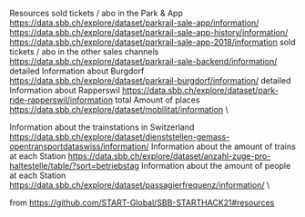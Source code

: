 Resources
sold tickets / abo in the Park & App https://data.sbb.ch/explore/dataset/parkrail-sale-app/information/
https://data.sbb.ch/explore/dataset/parkrail-sale-app-history/information/
https://data.sbb.ch/explore/dataset/parkrail-sale-app-2018/information
sold tickets / abo in the other sales channels
https://data.sbb.ch/explore/dataset/parkrail-sale-backend/information/
detailed Information about Burgdorf
https://data.sbb.ch/explore/dataset/parkrail-burgdorf/information/
detailed Information about Rapperswil
https://data.sbb.ch/explore/dataset/park-ride-rapperswil/information
total Amount of places
https://data.sbb.ch/explore/dataset/mobilitat/information \

Information about the trainstations in Switzerland https://data.sbb.ch/explore/dataset/dienststellen-gemass-opentransportdataswiss/information/
Information about the amount of trains at each Station https://data.sbb.ch/explore/dataset/anzahl-zuge-pro-haltestelle/table/?sort=betriebstag
Information about the amount of people at each Station https://data.sbb.ch/explore/dataset/passagierfrequenz/information/ \


from https://github.com/START-Global/SBB-STARTHACK21#resources
